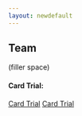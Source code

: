 ```yaml
---
layout: newdefault
---
```

## Team


(filler space)


#### Card Trial:

<a href="team/card_trial.html">Card Trial</a>
<a href="card_trial.html">Card Trial</a>


